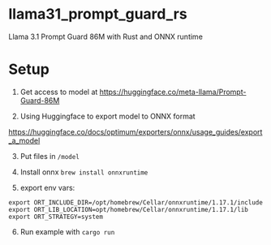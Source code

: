# llama31_prompt_guard_rs

Llama 3.1 Prompt Guard 86M with Rust and ONNX runtime

# Setup

1. Get access to model at https://huggingface.co/meta-llama/Prompt-Guard-86M

2. Using Huggingface to export model to ONNX format

https://huggingface.co/docs/optimum/exporters/onnx/usage_guides/export_a_model

3. Put files in `/model`

4. Install onnx `brew install onnxruntime`

5. export env vars:

`export ORT_INCLUDE_DIR=/opt/homebrew/Cellar/onnxruntime/1.17.1/include`
`export ORT_LIB_LOCATION=opt/homebrew/Cellar/onnxruntime/1.17.1/lib`
`export ORT_STRATEGY=system`

6. Run example with `cargo run`
